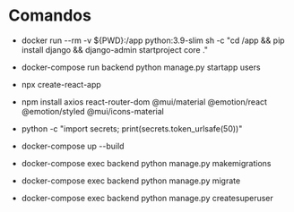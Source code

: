 # Comandos
- docker run --rm -v ${PWD}:/app python:3.9-slim sh -c "cd /app && pip install django && django-admin startproject core ."

- docker-compose run backend python manage.py startapp users

- npx create-react-app

- npm install axios react-router-dom @mui/material @emotion/react @emotion/styled @mui/icons-material

- python -c "import secrets; print(secrets.token_urlsafe(50))"

- docker-compose up --build

- docker-compose exec backend python manage.py makemigrations

- docker-compose exec backend python manage.py migrate

- docker-compose exec backend python manage.py createsuperuser